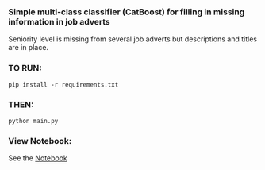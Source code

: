 ### Simple multi-class classifier (CatBoost) for filling in missing information in job adverts

Seniority level is missing from several job adverts but descriptions and titles are in place.

### TO RUN:
`pip install -r requirements.txt`
### THEN:
`python main.py`


### View Notebook:
See the [Notebook](Solution_Notebook.ipynb)
